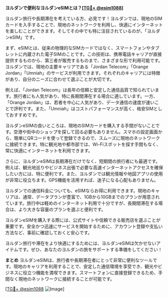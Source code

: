 **ヨルダンで便利なヨルダンeSIMとは？[[TG💪+ @esim1088](https://t.me/s/esim1088)]**

ヨルダン旅行や長期滞在を考えている方、必見です！ヨルダンでは、現地のSIMカードを入手することで、現地のネットワークを利用し、快適にインターネットを楽しむことができます。そしてその中でも特に注目されているのが、「ヨルダンeSIM」です。

まず、eSIMとは、従来の物理的なSIMカードではなく、スマートフォンやタブレットに内蔵された電子SIMのことです。この技術は、携帯電話キャリアが直接提供するものから、第三者が販売するものまで、さまざまな形で利用可能です。ヨルダンでは、現地の主要キャリアである「Jordan Telecom」「Orange Jordan」「Umniah」のサービスが利用できます。それぞれのキャリアには特徴があり、自分のニーズに合わせて選ぶことが大切です。

例えば、「Jordan Telecom」は長年の信頼と安定した通信品質で知られています。旅行者にも人気があり、特に長期間滞在する場合に適しています。一方、「Orange Jordan」は、若者を中心に人気があり、データ通信の速度が速いことで評判です。また、「Umniah」はコストパフォーマンスが高く、格安SIMとしておすすめです。

ヨルダンeSIMの良いところは、現地のSIMカードを購入する手間がないことです。空港や街中のショップを探して回る必要もありません。スマホの設定画面から、簡単にQRコードを使って登録できるので、スムーズに現地のネットワークに接続できます。特に観光地や都市部では、Wi-Fiスポットを探す手間もなく、常に快適にインターネットを利用できます。

さらに、ヨルダンeSIMは長期滞在だけでなく、短期間の旅行者にも最適です。例えば、観光地巡りやビジネス出張で必要な高速インターネットアクセスを確保したい方には、特に便利です。また、ヨルダンでは観光情報や地図アプリの使用が非常に役立ちます。GPS機能を活用すれば、迷子になる心配もありません。

ヨルダンでの通信料金についても、eSIMならお得に利用できます。現地のキャリアは、通常、データプランが豊富で、1GBから10GBまでのプランが用意されています。旅行中は軽めのインターネット利用で十分ですが、長期間滞在する場合は、より大きな容量のプランを選ぶと便利です。

ヨルダンeSIMを購入する際には、公式サイトや信頼できる販売店を選ぶことが重要です。安全かつ迅速にサービスを開始するために、アカウント登録や支払い方法など、事前に確認しておくと安心です。

ヨルダン旅行や滞在をより快適にするためには、ヨルダンeSIMは欠かせないアイテムです。ぜひ、あなたのヨルダンの旅をサポートする準備をしてください！

**まとめ**
ヨルダンeSIMは、旅行者や長期滞在者にとって非常に便利なツールです。現地のキャリアを利用することで、安定した通信環境を享受でき、観光やビジネスに役立つ機能を満喫できます。スマートフォンに直接登録できるため、手間なく現地のネットワークに接続することが可能です。

[[TG💪+ @esim1088](https://t.me/s/esim1088) ![Image](https://i.postimg.cc/Y0z9fWf4/image.png)]